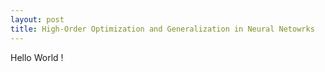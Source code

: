 ```yaml
---
layout: post
title: High-Order Optimization and Generalization in Neural Netowrks
---
```


Hello World !
